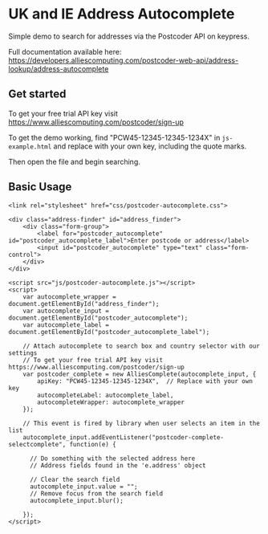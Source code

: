 # UK and IE Address Autocomplete

Simple demo to search for addresses via the Postcoder API on keypress.

Full documentation available here: https://developers.alliescomputing.com/postcoder-web-api/address-lookup/address-autocomplete

## Get started

To get your free trial API key visit https://www.alliescomputing.com/postcoder/sign-up

To get the demo working, find "PCW45-12345-12345-1234X" in `js-example.html` and replace with your own key, including the quote marks.

Then open the file and begin searching.

## Basic Usage

```
<link rel="stylesheet" href="css/postcoder-autocomplete.css">

<div class="address-finder" id="address_finder">
    <div class="form-group">
        <label for="postcoder_autocomplete" id="postcoder_autocomplete_label">Enter postcode or address</label>
        <input id="postcoder_autocomplete" type="text" class="form-control">
    </div>
</div>  

<script src="js/postcoder-autocomplete.js"></script>
<script>
    var autocomplete_wrapper = document.getElementById("address_finder");
    var autocomplete_input = document.getElementById("postcoder_autocomplete");
    var autocomplete_label = document.getElementById("postcoder_autocomplete_label");

    // Attach autocomplete to search box and country selector with our settings
    // To get your free trial API key visit https://www.alliescomputing.com/postcoder/sign-up
    var postcoder_complete = new AlliesComplete(autocomplete_input, {
        apiKey: "PCW45-12345-12345-1234X",  // Replace with your own key
        autocompleteLabel: autocomplete_label,
        autocompleteWrapper: autocomplete_wrapper
    });

    // This event is fired by library when user selects an item in the list
    autocomplete_input.addEventListener("postcoder-complete-selectcomplete", function(e) {

      // Do something with the selected address here
      // Address fields found in the 'e.address' object

      // Clear the search field
      autocomplete_input.value = "";
      // Remove focus from the search field
      autocomplete_input.blur();

    });
</script>
```
